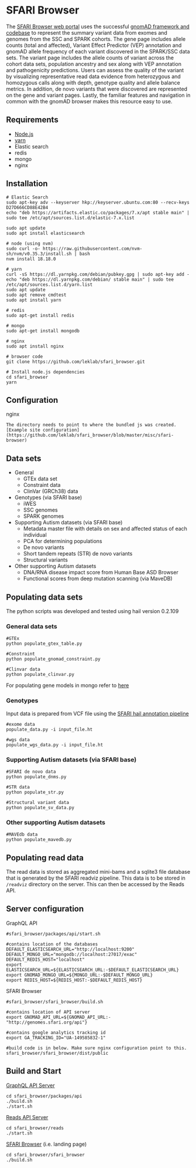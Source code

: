 # SFARI Browser
The [SFARI Browser web portal](https://genomes.sfari.org) uses the successful [gnomAD framework and codebase](https://github.com/broadinstitute/gnomad-browser) to represent the summary variant data from exomes and genomes from the SSC and SPARK cohorts. The gene page includes allele counts (total and affected), Variant Effect Predictor (VEP) annotation and gnomAD allele frequency of each variant discovered in the SPARK/SSC data sets. The variant page includes the allele counts of variant across the cohort data sets, population ancestry and sex along with VEP annotation and pathogenicity predictions. Users can assess the quality of the variant by visualizing representative read data evidence from heterozygous and homozygous calls along with depth, genotype quality and allele balance metrics. In addition, de novo variants that were discovered are represented on the gene and variant pages. Lastly, the familiar features and navigation in common with the gnomAD browser makes this resource easy
to use.

## Requirements

* [Node.js](https://nodejs.org)
* [yarn](https://yarnpkg.com)
* Elastic search
* redis
* mongo
* nginx

## Installation

```
# Elastic Search
sudo apt-key adv --keyserver hkp://keyserver.ubuntu.com:80 --recv-keys D27D666CD88E42B4
echo "deb https://artifacts.elastic.co/packages/7.x/apt stable main" | sudo tee /etc/apt/sources.list.d/elastic-7.x.list

sudo apt update
sudo apt install elasticsearch

# node (using nvm)
sudo curl -o- https://raw.githubusercontent.com/nvm-sh/nvm/v0.35.3/install.sh | bash 
nvm install 18.18.0

# yarn
curl -sS https://dl.yarnpkg.com/debian/pubkey.gpg | sudo apt-key add -
echo "deb https://dl.yarnpkg.com/debian/ stable main" | sudo tee /etc/apt/sources.list.d/yarn.list
sudo apt update
sudo apt remove cmdtest
sudo apt install yarn

# redis
sudo apt-get install redis

# mongo
sudo apt-get install mongodb

# nginx
sudo apt install nginx

# browser code
git clone https://github.com/leklab/sfari_browser.git

# Install node.js dependencies
cd sfari_browser
yarn
```


## Configuration
nginx
```
The directory needs to point to where the bundled js was created. [Example site configuration](https://github.com/leklab/sfari_browser/blob/master/misc/sfari-browser)

```
## Data sets
* General
  * GTEx data set
  * Constraint data
  * ClinVar (GRCh38) data
* Genotypes (via SFARI base)
  * iWES
  * SSC genomes
  * SPARK genomes
* Supporting Autism datasets (via SFARI base)
  * Metadata master file with details on sex and affected status of each individual
  * PCA for determining populations
  * De novo variants
  * Short tandem repeats (STR) de novo variants
  * Structural variants
* Other supporting Autism datasets
  * DNA/RNA disease impact score from Human Base ASD Browser
  * Functional scores from deep mutation scanning (via MaveDB)

## Populating data sets
The python scripts was developed and tested using hail version 0.2.109

### General data sets
```
#GTEx
python populate_gtex_table.py

#Constraint
python populate_gnomad_constraint.py

#Clinvar data
python populate_clinvar.py
```
For populating gene models in mongo refer to [here](https://github.com/leklab/exac_browser/blob/master/gnomad_browser.md)

### Genotypes
Input data is prepared from VCF file using the [SFARI hail annotation pipeline](https://github.com/leklab/sfari_hail)

```
#exome data
populate_data.py -i input_file.ht

#wgs data
populate_wgs_data.py -i input_file.ht

```
### Supporting Autism datasets (via SFARI base)
```
#SFARI de novo data
python populate_dnms.py

#STR data
python populate_str.py

#Structural variant data
python populate_sv_data.py
```

### Other supporting Autism datasets
```
#MAVEdb data
python populate_mavedb.py
```

## Populating read data
The read data is stored as aggregated mini-bams and a sqlite3 file database that is generated by the SFARI readviz pipeline. This data is to be stored in `/readviz` directory on the server. This can then be accessed by the Reads API.

## Server configuration
GraphQL API
```
#sfari_browser/packages/api/start.sh 

#contains location of the databases
DEFAULT_ELASTICSEARCH_URL="http://localhost:9200"
DEFAULT_MONGO_URL="mongodb://localhost:27017/exac"
DEFAULT_REDIS_HOST="localhost"
export ELASTICSEARCH_URL=${ELASTICSEARCH_URL:-$DEFAULT_ELASTICSEARCH_URL}
export GNOMAD_MONGO_URL=${MONGO_URL:-$DEFAULT_MONGO_URL}
export REDIS_HOST=${REDIS_HOST:-$DEFAULT_REDIS_HOST}
```

SFARI Browser
```
#sfari_browser/sfari_browser/build.sh

#contains location of API server
export GNOMAD_API_URL=${GNOMAD_API_URL:-"http://genomes.sfari.org/api"}

#contains google analytics tracking id
export GA_TRACKING_ID="UA-149585832-1"

#build code is in below. Make sure nginx configuration point to this.
sfari_browser/sfari_browser/dist/public
```

## Build and Start

[GraphQL API Server](https://genomes.sfari.org/api)
```shell
cd sfari_browser/packages/api
./build.sh
./start.sh
```

[Reads API Server](https://genomes.sfari.org/reads)
```shell
cd sfari_browser/reads
./start.sh
```

[SFARI Browser](https://genomes.sfari.org) (i.e. landing page)
```shell
cd sfari_browser/sfari_browser
./build.sh
```
